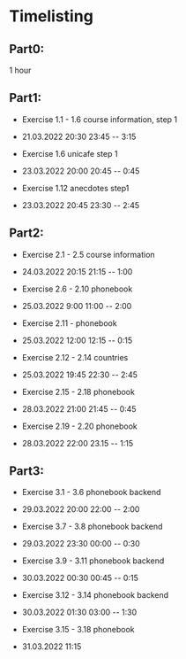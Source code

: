 # Timelisting

## Part0:

1 hour

## Part1:

- Exercise 1.1 - 1.6 course information, step 1
+ 21.03.2022 20:30 23:45 -- 3:15

- Exercise 1.6 unicafe step 1
+ 23.03.2022 20:00 20:45 -- 0:45

- Exercise 1.12 anecdotes step1
+ 23.03.2022 20:45 23:30 -- 2:45


## Part2:
- Exercise 2.1 - 2.5 course information
+ 24.03.2022 20:15 21:15 -- 1:00

- Exercise 2.6 - 2.10 phonebook
+ 25.03.2022 9:00 11:00 -- 2:00

- Exercise 2.11 - phonebook
+ 25.03.2022 12:00 12:15 -- 0:15

- Exercise 2.12 - 2.14 countries
+ 25.03.2022 19:45 22:30 -- 2:45

- Exercise 2.15 - 2.18 phonebook
+ 28.03.2022 21:00 21:45 -- 0:45

- Exercise 2.19 - 2.20 phonebook
+ 28.03.2022 22:00 23.15 -- 1:15 


## Part3:
- Exercise 3.1 - 3.6 phonebook backend
+ 29.03.2022 20:00 22:00 -- 2:00

- Exercise 3.7 - 3.8 phonebook backend
+ 29.03.2022 23:30 00:00 -- 0:30

- Exercise 3.9 - 3.11 phonebook backend
+ 30.03.2022 00:30 00:45 -- 0:15

- Exercise 3.12 - 3.14  phonebook backend
+ 30.03.2022 01:30 03:00 -- 1:30

- Exercise 3.15 - 3.18 phonebook
+ 31.03.2022 11:15